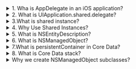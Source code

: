 <details>
          <summary>1. Wha is AppDelegate in an iOS application?</summary>
Answer: The AppDelegate in an iOS application is a class that conforms to the UIApplicationDelegate protocol. It is responsible for handling high-level application events, such as:
-Application launch
-State transitions (e.g., going to the background or foreground)
-Handling notifications
-Managing the Core Data stack (if set up in the AppDelegate)
-When the app starts, the system creates a singleton instance of the AppDelegate, which serves as the entry point for your app’s lifecycle.
</details>
<details>
<summary>2. What is UIApplication.shared.delegate?</summary>
Aswer: This gives access to the shared AppDelegate instance of the app, which is responsible for managing the Core Data stack.
          <image><img width="727" alt="image" src="https://github.com/user-attachments/assets/800803e7-735b-483e-b7af-a0c1d06386be" />
</image>
</details>
<details>
<summary>3.What is shared instance?</summary>
Answer: A shared instance refers to a singleton object, meaning a single, globally accessible instance of a class that can be used throughout your app. 
The shared instance is typically created to provide common functionality that doesn’t require multiple copies of the object.
In iOS development, shared instances are used to simplify access to resources or services. One common example is the UIApplication.shared instance, 
which provides access to the application-level object.
</details>

<details> 
<summary>4. Why Use Shared Instances?</summary>
Answer: To avoid creating multiple instances of a resource-heavy object.
To ensure centralized and consistent access to certain services or properties.
To make it easier to manage global application state or configurations.
</details>
<details>
<summary>5. What is NSEntityDescription?</summary>
Answer: NSEntityDescription is a class in Core Data that describes an entity (a data model object) within a managed object model. The entity is a representation of a table or object in your data model, and it contains information about the attributes, relationships, and configuration of an object.

When you're working with Core Data, you define entities in the Data Model file (usually a .xcdatamodeld file in Xcode). Each entity represents a type of object you’ll manage (e.g., a Person entity for storing information about people, a Product entity for items in an inventory).

NSEntityDescription provides the metadata and schema for an entity, allowing you to work with instances of that entity programmatically.

Key points about NSEntityDescription:
Defines Entities: It represents metadata about entities defined in your data model.
Accessed at Runtime: You use NSEntityDescription to retrieve information about entities in your data model while the app is running.
Stores Entity Name: Each NSEntityDescription contains the name of the entity (like Person, Product) and its properties (such as attributes and relationships).
How does NSEntityDescription work?
You use NSEntityDescription primarily when you need to:

Fetch or Create instances of entities dynamically using the NSManagedObjectContext.
Describe the entity's structure (attributes and relationships).
Example Usage of NSEntityDescription
swift
Copy code
let entity = NSEntityDescription.entity(forEntityName: "Person", in: context)
forEntityName: "Person": This specifies the name of the entity you're working with (in this case, Person).
in: context: The managed object context (context) in which the entity will be used.
The result of this call is an NSEntityDescription object that provides the necessary information to create a NSManagedObject of type Person.
</details>
<details>
<summary>6. What is NSManagedObject?</summary>
Answer: NSManagedObject is the base class for all objects in Core Data that are managed by the managed object context (MOC). These objects are essentially instances of the entities you define in your Core Data model.

NSManagedObject allows you to interact with the database by providing a way to:

Store data: You can store attribute values in properties of NSManagedObject.
Fetch and Update: You can fetch, insert, delete, and modify records in Core Data.
Key points about NSManagedObject:
Represents Data: Each instance of NSManagedObject represents a record in the Core Data store.
Managed Context: These objects are managed by a NSManagedObjectContext, which is responsible for managing the lifecycle of these objects (inserting, deleting, saving, etc.).
Dynamic Properties: The properties of a NSManagedObject are dynamically provided at runtime and are accessed through setValue(_:forKey:) and value(forKey:) methods.
Example Usage of NSManagedObject
swift
Copy code
let newPerson = NSManagedObject(entity: entity!, insertInto: context)
entity: This is the NSEntityDescription object that provides the metadata for the Person entity.
insertInto: context: This inserts the newly created object into the context, meaning it is now managed by Core Data and will be saved to the persistent store when the context is saved.
Setting attributes:
swift
Copy code
newPerson.setValue("John", forKey: "name")
newPerson.setValue(30, forKey: "age")
You can set values for the properties (or attributes) of the Person object using the setValue(_:forKey:) method.
Summary
NSEntityDescription provides the description (metadata) for an entity defined in the data model.
It’s used to fetch entity information at runtime.
Example: Describes what attributes and relationships an entity has.
NSManagedObject is an instance of the entity, used to hold data and interact with Core Data (insert, fetch, update, delete).
Example: Represents a single object of the entity, such as one person in a "Person" table.
Let me know if you need further explanation on how to use these classes together in Core Data!
</details>
<details>
<summary>7.What is persistentContainer in Core Data?</summary>
Answer: The persistentContainer is an instance of the NSPersistentContainer class in Core Data. It serves as a high-level interface to manage the Core Data stack, which includes:

The Managed Object Model (NSManagedObjectModel)
Represents the structure of your Core Data model (entities, attributes, and relationships).
The Persistent Store Coordinator (NSPersistentStoreCoordinator)
Connects the model to the persistent store (e.g., SQLite database).
The Managed Object Context (NSManagedObjectContext)
Acts as the workspace where you create, read, update, and delete Core Data objects.
The persistentContainer is designed to simplify the setup and use of Core Data.

Why Use persistentContainer?
Before the introduction of NSPersistentContainer (in iOS 10), setting up the Core Data stack required writing a lot of boilerplate code. The persistentContainer simplifies the process by handling most of the Core Data setup for you.

How Does It Work?
The persistentContainer automatically sets up:

The Core Data model: It loads the data model file (xcdatamodeld).
The SQLite store: It creates and manages the physical database file.
The main managed object context: Provides a ready-to-use NSManagedObjectContext for saving and fetching data.
Example of persistentContainer
Here’s how the persistentContainer is typically used in the AppDelegate:

Setting Up the Persistent Container
swift
Copy code
import CoreData

@main
class AppDelegate: UIResponder, UIApplicationDelegate {

    // Define the persistent container
    lazy var persistentContainer: NSPersistentContainer = {
        // Name should match your Core Data model file (e.g., "MyModel.xcdatamodeld")
        let container = NSPersistentContainer(name: "MyModel")
        
        // Load the persistent store
        container.loadPersistentStores { storeDescription, error in
            if let error = error as NSError? {
                // Handle any errors while loading the store
                fatalError("Unresolved error \(error), \(error.userInfo)")
            }
        }
        return container
    }()

    // Save changes to Core Data
    func saveContext() {
        let context = persistentContainer.viewContext
        if context.hasChanges {
            do {
                try context.save()
            } catch let error as NSError {
                fatalError("Unresolved error \(error), \(error.userInfo)")
            }
        }
    }
}
Key Parts of persistentContainer:
Initialization:

swift
Copy code
let container = NSPersistentContainer(name: "MyModel")
name: This should match the name of your .xcdatamodeld file.
Loading Persistent Stores:

swift
Copy code
container.loadPersistentStores { storeDescription, error in
    if let error = error as NSError? {
        fatalError("Unresolved error \(error), \(error.userInfo)")
    }
}
This sets up the database file (e.g., SQLite) and connects it to the app.
Accessing the Context:

swift
Copy code
let context = persistentContainer.viewContext
viewContext: The main managed object context, used for reading and writing to the database.
How to Use persistentContainer in Practice
1. Fetch Data
You can use the viewContext from the persistentContainer to fetch data:

swift
Copy code
let context = persistentContainer.viewContext
let fetchRequest = NSFetchRequest<NSManagedObject>(entityName: "Person")

do {
    let people = try context.fetch(fetchRequest)
    for person in people {
        print(person.value(forKey: "name") ?? "No name")
    }
} catch {
    print("Failed to fetch: \(error)")
}
2. Save Data
To save data to the database:

swift
Copy code
let context = persistentContainer.viewContext
let entity = NSEntityDescription.entity(forEntityName: "Person", in: context)!
let person = NSManagedObject(entity: entity, insertInto: context)

person.setValue("John Doe", forKey: "name")
person.setValue(30, forKey: "age")

do {
    try context.save()
    print("Data saved successfully")
} catch {
    print("Failed to save: \(error)")
}
3. Delete Data
To delete data:

swift
Copy code
let context = persistentContainer.viewContext
context.delete(person) // 'person' is an NSManagedObject fetched earlier

do {
    try context.save()
    print("Data deleted successfully")
} catch {
    print("Failed to delete: \(error)")
}
Advantages of persistentContainer
Simplifies Setup: Automatically manages the Core Data stack.
Built-in Context Management: Provides a pre-configured viewContext for easy use.
Error Handling: Centralized error handling for loading stores.
Asynchronous Setup: The loadPersistentStores method runs asynchronously, so your app doesn’t block the UI while setting up Core Data.
Summary
The persistentContainer is a modern, convenient way to manage the Core Data stack.
It provides everything you need to work with Core Data: a managed object model, a persistent store, and a managed object context.
It significantly reduces the boilerplate code required for setting up Core Data.
Let me know if you'd like further clarification or examples!
</details>
<details>
<summary>8. What is Core Data stack?</summary>
Answers: 1. Persistent Container (NSPersistentContainer)
The NSPersistentContainer is the central object in the Core Data stack. It simplifies the setup and management of the stack. It contains the following:

Persistent Store Coordinator
Managed Object Model
Managed Object Context
Key Property:

viewContext: The default context used for interacting with Core Data on the main thread.
2. Managed Object Model (NSManagedObjectModel)
This defines the schema of the Core Data store. Think of it as a blueprint for the data structure, which includes:

Entities (like tables in a database)
Attributes (like columns in a table)
Relationships (associations between entities)
The managed object model is typically created from a .xcdatamodeld file.

3. Persistent Store Coordinator (NSPersistentStoreCoordinator)
This is responsible for:

Connecting the managed object model to the actual data storage (e.g., SQLite database).
Managing multiple persistent stores if your app uses more than one data store.
4. Persistent Store (NSPersistentStore)
This is the actual physical storage where your data resides. It could be:

A SQLite database (most common)
An in-memory database (data is stored in memory and lost when the app closes)
A binary store or custom storage type.
5. Managed Object Context (NSManagedObjectContext)
This is the primary interface for interacting with Core Data. It acts as a workspace for your app’s objects:

You create, read, update, and delete objects in the context.
Changes in the context are temporary until they are saved (committed to the persistent store).
Key Contexts:

Main Context (viewContext): Used for operations on the main thread (UI updates, etc.).
Background Context: Used for performing operations off the main thread (e.g., data importing).
How the Core Data Stack Works
Model Definition:

Define the entities, attributes, and relationships in the .xcdatamodeld file.
Persistent Container Setup:

The NSPersistentContainer sets up the stack, initializes the model, and loads the persistent store.
Interacting with Data:

Use the managed object context to interact with Core Data.
Fetch data with NSFetchRequest.
Create new objects.
Modify or delete existing objects.
Save changes in the context to persist them to the store.
Core Data Stack Example
swift
Copy code
import CoreData

class CoreDataStack {
    static let shared = CoreDataStack()
    let persistentContainer: NSPersistentContainer

    private init() {
        // Initialize the persistent container
        persistentContainer = NSPersistentContainer(name: "MyAppModel")
        
        // Load the persistent store
        persistentContainer.loadPersistentStores { (storeDescription, error) in
            if let error = error as NSError? {
                fatalError("Unresolved error \(error), \(error.userInfo)")
            }
        }
    }

    // Access the main context
    var context: NSManagedObjectContext {
        return persistentContainer.viewContext
    }
}
Breaking Down the Example
Singleton Design:

CoreDataStack.shared ensures there's only one instance of the stack.
Persistent Container Setup:

The NSPersistentContainer is initialized with the model name (MyAppModel).
Load Persistent Stores:

Loads the persistent store (e.g., SQLite) and handles errors during loading.
Access the Context:

The context property provides easy access to the main managed object context for interacting with Core Data.
Usage
Here’s how you might use the Core Data stack in an app:

swift
Copy code
let context = CoreDataStack.shared.context

// Create a new object
let entity = NSEntityDescription.entity(forEntityName: "Person", in: context)!
let newPerson = NSManagedObject(entity: entity, insertInto: context)
newPerson.setValue("John", forKey: "name")
newPerson.setValue(25, forKey: "age")

// Save the object
do {
    try context.save()
} catch {
    print("Failed to save: \(error)")
}
Summary
The Core Data stack:

Is the backbone of the Core Data framework.
Includes the model, coordinator, and context to manage the data lifecycle.
Makes it easier to persist, fetch, and manipulate data in iOS apps.
Let me know if you'd like an example of how to set up or use the Core Data stack further!
</details>
<details>
<summary>
Why we create NSManagedObject subclasses?
</summary>
</details>
